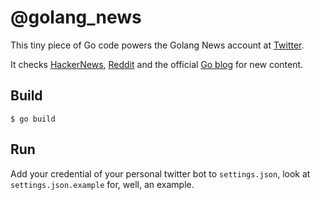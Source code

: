 # @golang_news
This tiny piece of Go code powers the Golang News account at [Twitter](http://twitter.com/golang_news).

It checks [HackerNews](http://news.ycombinator.com), [Reddit](http://www.reddit.com/r/golang) and the official 
[Go blog](http://blog.golang.org/) for new content.

## Build

`$ go build`

## Run

Add your credential of your personal twitter bot to `settings.json`, look at
`settings.json.example` for, well, an example.
